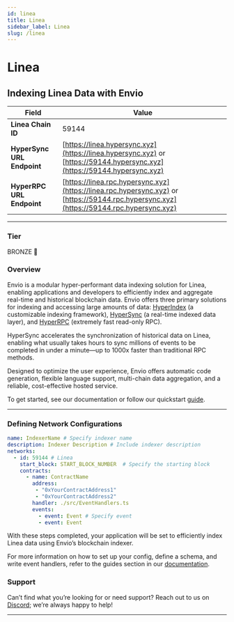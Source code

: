 ```yaml
---
id: linea
title: Linea
sidebar_label: Linea
slug: /linea
---
```


# Linea

## Indexing Linea Data with Envio

| **Field**                     | **Value**                                                                                          |
|-------------------------------|----------------------------------------------------------------------------------------------------|
| **Linea Chain ID**     | 59144                                                                                            |
| **HyperSync URL Endpoint**    | [https://linea.hypersync.xyz](https://linea.hypersync.xyz) or [https://59144.hypersync.xyz](https://59144.hypersync.xyz) |
| **HyperRPC URL Endpoint**     | [https://linea.rpc.hypersync.xyz](https://linea.rpc.hypersync.xyz) or [https://59144.rpc.hypersync.xyz](https://59144.rpc.hypersync.xyz) |

---

### Tier

BRONZE 🥉

### Overview

Envio is a modular hyper-performant data indexing solution for Linea, enabling applications and developers to efficiently index and aggregate real-time and historical blockchain data. Envio offers three primary solutions for indexing and accessing large amounts of data: [HyperIndex](/docs/HyperIndex/overview) (a customizable indexing framework), [HyperSync](/docs/HyperSync/overview) (a real-time indexed data layer), and [HyperRPC](/docs/HyperSync/overview-hyperrpc) (extremely fast read-only RPC).

HyperSync accelerates the synchronization of historical data on Linea, enabling what usually takes hours to sync millions of events to be completed in under a minute—up to 1000x faster than traditional RPC methods.

Designed to optimize the user experience, Envio offers automatic code generation, flexible language support, multi-chain data aggregation, and a reliable, cost-effective hosted service.

To get started, see our documentation or follow our quickstart [guide](/docs/HyperIndex/contract-import).

---

### Defining Network Configurations

```yaml
name: IndexerName # Specify indexer name
description: Indexer Description # Include indexer description
networks:
  - id: 59144 # Linea  
    start_block: START_BLOCK_NUMBER  # Specify the starting block
    contracts:
      - name: ContractName
        address:
         - "0xYourContractAddress1"
         - "0xYourContractAddress2"
        handler: ./src/EventHandlers.ts
        events:
          - event: Event # Specify event
          - event: Event
```

With these steps completed, your application will be set to efficiently index Linea data using Envio’s blockchain indexer.

For more information on how to set up your config, define a schema, and write event handlers, refer to the guides section in our [documentation](/docs/HyperIndex/configuration-file).

### Support

Can’t find what you’re looking for or need support? Reach out to us on [Discord](https://discord.com/invite/Q9qt8gZ2fX); we’re always happy to help!

---
